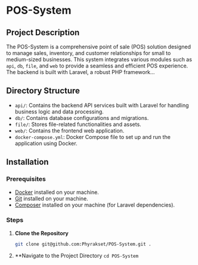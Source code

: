 # POS-System

## Project Description
The POS-System is a comprehensive point of sale (POS) solution designed to manage sales, inventory, and customer relationships for small to medium-sized businesses. This system integrates various modules such as `api`, `db`, `file`, and `web` to provide a seamless and efficient POS experience. The backend is built with Laravel, a robust PHP framework...

## Directory Structure
- `api/`: Contains the backend API services built with Laravel for handling business logic and data processing.
- `db/`: Contains database configurations and migrations.
- `file/`: Stores file-related functionalities and assets.
- `web/`: Contains the frontend web application.
- `docker-compose.yml`: Docker Compose file to set up and run the application using Docker.
## Installation

### Prerequisites
- [Docker](https://www.docker.com/products/docker-desktop) installed on your machine.
- [Git](https://git-scm.com/downloads) installed on your machine.
- [Composer](https://getcomposer.org/) installed on your machine (for Laravel dependencies).

### Steps
1. **Clone the Repository**
   ```sh
   git clone git@github.com:Phyrakset/POS-System.git .
   ```
   
2. **Navigate to the Project Directory
   ```cd POS-System```
